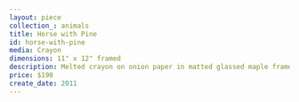 ```yaml
---
layout: piece
collection_: animals
title: Horse with Pine
id: horse-with-pine
media: Crayon
dimensions: 11" x 12" framed
description: Melted crayon on onion paper in matted glassed maple frame 1" in depth.
price: $190
create_date: 2011
---
```

